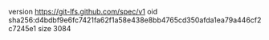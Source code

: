 version https://git-lfs.github.com/spec/v1
oid sha256:d4bdbf9e6fc7421fa62f1a58e438e8bb4765cd350afda1ea79a446cf2c7245e1
size 3084
